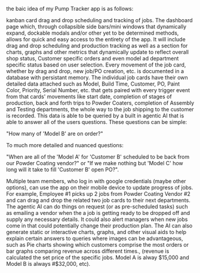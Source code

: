 
the baic idea of my Pump Tracker app is as follows:

kanban card drag and drop scheduling and tracking of jobs. The dashboard page which, through collapsible side bars/mini windows that dynamically expand, dockable modals and/or other yet to be determined methods, allows for quick and easy access to the entirety of the app.  It will include drag and drop scheduling and production tracking as well as a section for charts, graphs and other metrics that dynamically update to reflect overall shop status, Customer specific orders and even model ad department specific status based on user selection. Every movement of the job card, whether by drag and drop, new job/PO creation, etc. is documented in a database with persistant memory.  The individual job cards have their own detailed data attached such as Model, Build Time, Customer, PO, Paint Color, Priority, Serial Number, etc. that gets paired with every trigger event from that cards' movements like start date, completion of stages of production, back and forth trips to Powder Coaters, completion of Assembly and Testing departments, the whole way to the job shipping to the customer is recorded.  This data is able to be queried by a built in agentic AI that is able to answer all of the users questions.  These questions can be simple:

"How many of 'Model B' are on order?"

To much more detailed and nuanced questions:

"When are all of the 'Model A' for 'Customer B' scheduled to be back from our Powder Coating vendor?" or "If we make nothing but 'Model C' how long will it take to fill 'Customer B' open PO?".

Multiple team members, who log in with google credentials (maybe other options), can use the app on their mobile device to update progress of jobs.  For example, Employee #1 picks up 2 jobs from Powder Coating Vendor #2 and can drag and drop the  related two job cards to their next departments.  The agentic AI can do things on request (or as pre-scheduled tasks) such as emailing a vendor when the a job is getting ready to be dropped off and supply any necessary details.  It could also alert managers when new jobs come in that could potentially change their production plan.  The AI can also generate static or interactive charts, graphs, and other visual aids to help explain certain answers to queries where images can be advantageous, such as Pie charts showing which customers comprise the most orders or bar graphs comparing revenue across different times., (revenue is calculated the set price of the specific jobs.  Model A  is alway $15,000 and Model B is always #$32,000, etc).


